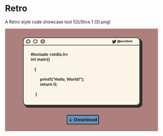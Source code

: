 # Retro
A Retro style code showcase tool
![](/Slice 1 (3).png)

![](https://github.com/ErrolFernandes/Retro/blob/main/Slice%201%20(3).png?raw=true)
